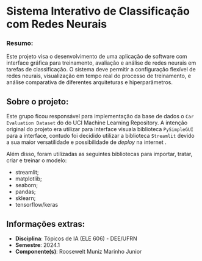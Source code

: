

# Sistema Interativo de Classificação com Redes Neurais

### Resumo:
Este projeto visa o desenvolvimento de uma aplicação de software com
interface gráfica para treinamento, avaliação e análise de redes neurais em tarefas de classificação. O sistema deve permitir a configuração flexível de redes neurais, visualização em tempo real do processo de treinamento, e análise comparativa de diferentes arquiteturas e hiperparâmetros.

## Sobre o projeto:
Este grupo ficou responsável para implementação da base de dados o `Car
Evaluation Dataset` do do UCI Machine Learning Repository. A intenção original do projeto era utilizar para interface visuala biblioteca `PySimpleGUI` para a interface, contudo foi decidido utilizar a biblioteca `Streamlit` devido a sua maior versatilidade e possibilidade de *deploy* na internet .

Além disso, foram utilizadas as seguintes bibliotecas para importar, tratar, criar e treinar o modelo:
- streamlit;
- matplotlib;
- seaborn;
- pandas;
- sklearn;
- tensorflow/keras


## Informações extras:
- **Disciplina**: Tópicos de IA (ELE 606) - DEE/UFRN
- **Semestre**: 2024.1
- **Componente(s)**: Roosewelt Muniz Marinho Junior